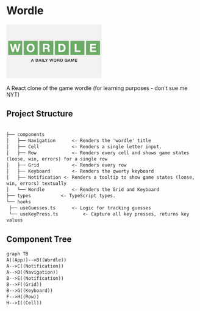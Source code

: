 # Wordle

[<img src="public/wordle.png" width="250"/>](public/wordle.png)

A React clone of the game wordle (for learning purposes - don't sue me NYT)


## Project Structure

```

├── components
│   ├── Navigation 		<- Renders the 'wordle' title
│   ├── Cell			<- Renders a single letter input.
│   ├── Row 			<- Renders every cell and shows game states (loose, win, errors) for a single row
│   ├── Grid			<- Renders every row
│   ├── Keyboard 		<- Renders the qwerty keyboard
│   ├── Notification <- Renders a tooltip to show game states (loose, win, errors) textually
│   └── Wordle 			<- Renders the Grid and Keyboard
├── types 			<- TypeScript types.
└── hooks
 ├── useGuesses.ts 		<- Logic for tracking guesses
 └── useKeyPress.ts 		<- Capture all key presses, returns key values
```

## Component Tree

```mermaid
graph TB
A((App))-->B((Wordle))
A-->C((Notification))
A-->D((Navigation))
B-->E((Notification))
B-->F((Grid))
B-->G((Keyboard))
F-->H((Row))
H-->I((Cell))
```
